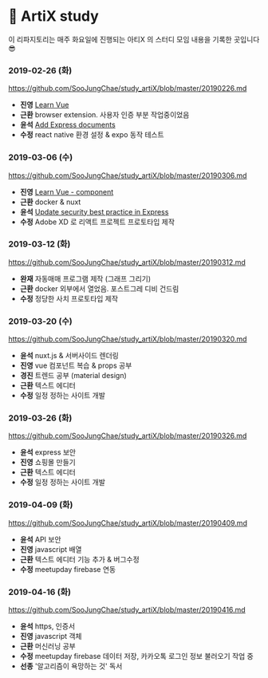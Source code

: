 # :rainbow: ArtiX study

이 리파지토리는 매주 화요일에 진행되는 아티X 의 스터디 모임 내용을 기록한 곳입니다 :sunglasses:

### 2019-02-26 (화)
https://github.com/SooJungChae/study_artiX/blob/master/20190226.md
- **진영** [Learn Vue](https://github.com/JinyeongMika/TIL/blob/master/index.html)
- **근환** browser extension. 사용자 인증 부분 작업중이었음
- **윤석** [Add Express documents](https://github.com/hannut91/TIL/commit/c74bec506ab6b2503d21acc9050f24a36537954e)
- **수정** react native 환경 설정 & expo 동작 테스트

### 2019-03-06 (수)
https://github.com/SooJungChae/study_artiX/blob/master/20190306.md
- **진영** [Learn Vue - component](https://github.com/JinyeongMika/TIL/commit/acd08ea7d3367c5731b80f27df4cda3828d96d76)
- **근환** docker & nuxt
- **윤석** [Update security best practice in Express](https://github.com/hannut91/TIL/commit/8b5949d8811754b15333cf41c12706d589c1bda9)
- **수정** Adobe XD 로 리액트 프로젝트 프로토타입 제작

### 2019-03-12 (화)
https://github.com/SooJungChae/study_artiX/blob/master/20190312.md
- **완재** 자동매매 프로그램 제작 (그래프 그리기)
- **근환** docker 외부에서 열었음. 포스트그레 디비 건드림
- **수정** 정당한 사치 프로토타입 제작

### 2019-03-20 (수)
https://github.com/SooJungChae/study_artiX/blob/master/20190320.md
- **윤석** nuxt.js & 서버사이드 렌더링
- **진영** vue 컴포넌트 복습 & props 공부
- **경진** 트렌드 공부 (material design)
- **근환** 텍스트 에디터
- **수정** 일정 정하는 사이트 개발

### 2019-03-26 (화)
https://github.com/SooJungChae/study_artiX/blob/master/20190326.md
- **윤석** express 보안
- **진영** 쇼핑몰 만들기
- **근환** 텍스트 에디터
- **수정** 일정 정하는 사이트 개발

### 2019-04-09 (화)
https://github.com/SooJungChae/study_artiX/blob/master/20190409.md
- **윤석** API 보안
- **진영** javascript 배열
- **근환** 텍스트 에디터 기능 추가 & 버그수정
- **수정** meetupday firebase 연동

### 2019-04-16 (화)
https://github.com/SooJungChae/study_artiX/blob/master/20190416.md
- **윤석** https, 인증서
- **진영** javascript 객체
- **근환** 머신러닝 공부
- **수정** meetupday firebase 데이터 저장, 카카오톡 로그인 정보 불러오기 작업 중
- **선종** '알고리즘이 욕망하는 것' 독서
